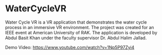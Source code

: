 # WaterCycleVR
Water Cycle VR is a VR application that demonstrates the water cycle process in an immersive VR environment. The project was created for an IEEE event at American University of RAK. The application is developed by Abdul Basit Khan under the faculty supervisor Dr. Abdul Halim Jallad.

Demo Video:
https://www.youtube.com/watch?v=1Np5P97Zyi4
